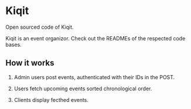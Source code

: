 # Kiqit
Open sourced code of Kiqit.

Kiqit is an event organizor. Check out the READMEs of the respected code bases.



## How it works
1. Admin users post events, authenticated with their IDs in the POST.



2. Users fetch upcoming events sorted chronological order.



3. Clients display fecthed events.
